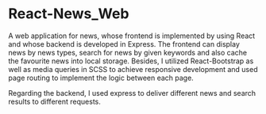 # React-News_Web
A web application for news, whose frontend is implemented by using React and whose backend is developed in Express. The frontend can display news by news types, search for news by given keywords and also cache the favourite news into local storage. Besides, I utilized React-Bootstrap as well as media queries in SCSS to achieve responsive development and used page routing to implement the logic between each page. 

Regarding the backend, I used express to deliver different news and search results to different requests.

